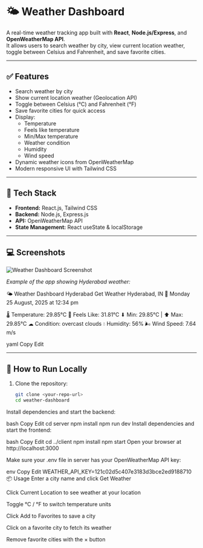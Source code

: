 # 🌤 Weather Dashboard

A real-time weather tracking app built with **React**, **Node.js/Express**, and **OpenWeatherMap API**.  
It allows users to search weather by city, view current location weather, toggle between Celsius and Fahrenheit, and save favorite cities.

---

## ✅ Features

- Search weather by city  
- Show current location weather (Geolocation API)  
- Toggle between Celsius (°C) and Fahrenheit (°F)  
- Save favorite cities for quick access  
- Display:
  - Temperature
  - Feels like temperature
  - Min/Max temperature
  - Weather condition
  - Humidity
  - Wind speed  
- Dynamic weather icons from OpenWeatherMap  
- Modern responsive UI with Tailwind CSS  

---

## 🌟 Tech Stack

- **Frontend:** React.js, Tailwind CSS  
- **Backend:** Node.js, Express.js  
- **API:** OpenWeatherMap API  
- **State Management:** React useState & localStorage  

---

## 💻 Screenshots

![Weather Dashboard Screenshot](screenshots/weather-dashboard.png)  

*Example of the app showing Hyderabad weather:*

🌤 Weather Dashboard
Hyderabad
Get Weather
Hyderabad, IN
📅 Monday 25 August, 2025 at 12:34 pm

🌡 Temperature: 29.85°C
🤔 Feels Like: 31.81°C
⬇ Min: 29.85°C | ⬆ Max: 29.85°C
☁ Condition: overcast clouds
💧 Humidity: 56%
🌬 Wind Speed: 7.64 m/s

yaml
Copy
Edit

---

## 🚀 How to Run Locally

1. Clone the repository:  
   ```bash
   git clone <your-repo-url>
   cd weather-dashboard
Install dependencies and start the backend:

bash
Copy
Edit
cd server
npm install
npm run dev
Install dependencies and start the frontend:

bash
Copy
Edit
cd ../client
npm install
npm start
Open your browser at http://localhost:3000

Make sure your .env file in server has your OpenWeatherMap API key:

env
Copy
Edit
WEATHER_API_KEY=121c02d5c407e3183d3bce2ed9188710
📦 Usage
Enter a city name and click Get Weather

Click Current Location to see weather at your location

Toggle °C / °F to switch temperature units

Click Add to Favorites to save a city

Click on a favorite city to fetch its weather

Remove favorite cities with the × button